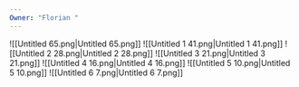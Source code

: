 ```yaml
---
Owner: "Florian "
---
```

![[Untitled 65.png|Untitled 65.png]]
![[Untitled 1 41.png|Untitled 1 41.png]]
![[Untitled 2 28.png|Untitled 2 28.png]]
![[Untitled 3 21.png|Untitled 3 21.png]]
![[Untitled 4 16.png|Untitled 4 16.png]]
![[Untitled 5 10.png|Untitled 5 10.png]]
![[Untitled 6 7.png|Untitled 6 7.png]]